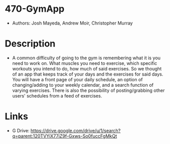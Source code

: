 # 470-GymApp

* Authors: Josh Mayeda, Andrew Moir, Christopher Murray


# Description
* A common difficulty of going to the gym is remembering what it is you need to work on. What muscles you need to exercise, which specific workouts you intend to do, how much of said exercises. So we thought of an app that keeps track of your days and the exercises for said days. You will have a front page of your daily schedule, an option of changing/adding to your weekly calendar, and a search function of varying exercises. There is also the possibility of posting/grabbing other users' schedules from a feed of exercises.

# Links

* G Drive: https://drive.google.com/drive/u/1/search?q=parent:120TVYiX77iZ9f-Gxws-So0fuccFgMkQt
